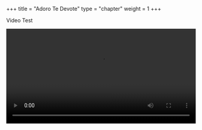 +++
title = "Adoro Te Devote"
type = "chapter"
weight = 1
+++

Video Test



<video width="100%" controls>
  <source src="https://prayto.day/videos/adoro-te-devote.mp4" type="video/mp4">
  Your browser does not support the video tag.
</video>
